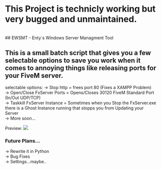 # This Project is technicly working but very bugged and unmaintained.
<br>
## EWSMT - Enty`s Windows Server Managment Tool<br>

## This is a small batch script that gives you a few selectable options to save you work when it comes to annoying things like releasing ports for your FiveM server.<br>

selectable options:
-> Stop http = frees port 80 (Fixes a XAMPP Problem)<br>
-> Open/Close FxServer Ports = Opens/Closes 30120 FiveM Standard Port (In/Out UDP/TCP)<br>
-> Taskkill FxServer Instance = Sometimes when you Stop the FxServer.exe there is a Ghost Instance running that stopps you from Updating your Server<br>
-> More soon...<br>

Preview:
<img src="https://media.discordapp.net/attachments/907259669993648158/1019975817155059772/unknown.png"><br>

### Future Plans...<br>
-> Rewrite it in Python<br>
-> Bug Fixes<br>
-> Settings...maybe..<br>
